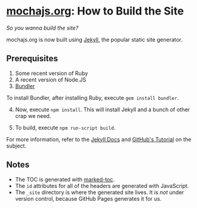 # [mochajs.org](http://mochajs.org): How to Build the Site

*So you wanna build the site?*

mochajs.org is now built using [Jekyll](http://jekyllrb.com), the popular static site generator.

## Prerequisites

1.  Some recent version of Ruby
2.  A recent version of Node.JS
3.  [Bundler](http://bundler.io)

  To install Bundler, after installing Ruby, execute `gem install bundler`.
  
4. Now, execute `npm install`.  This will install Jekyll and a bunch of other
   crap we need.
   
5. To build, execute `npm run-script build`.

For more information, refer to the [Jekyll Docs](http://jekyllrb.com/docs/home/) and [GitHub's Tutorial](https://help.github.com/articles/using-jekyll-with-pages/) on the subject. 

## Notes

- The TOC is generated with [marked-toc](https://www.npmjs.com/package/marked-toc).
- The `id` attributes for all of the headers are generated with JavaScript.
- The `_site` directory is where the generated site lives.  It is *not* under version control, because GitHub Pages generates it for us.

